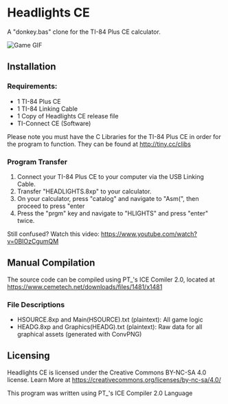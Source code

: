# Headlights CE
A "donkey.bas" clone for the TI-84 Plus CE calculator.

![Game GIF](https://oldnewtimer.github.io/assets/images/headlights.gif)
                                                                                                                                         
## Installation

### Requirements:
- 1 TI-84 Plus CE
- 1 TI-84 Linking Cable
- 1 Copy of Headlights CE release file
- TI-Connect CE (Software)

Please note you must have the C Libraries for the TI-84 Plus CE in order for the program to function. They can be found at http://tiny.cc/clibs

### Program Transfer
1. Connect your TI-84 Plus CE to your computer via the USB Linking Cable.
2. Transfer "HEADLIGHTS.8xp" to your calculator.
3. On your calculator, press "catalog" and navigate to "Asm(", then proceed to press "enter
4. Press the "prgm" key and navigate to "HLIGHTS" and press "enter" twice.

Still confused? Watch this video: https://www.youtube.com/watch?v=0BIOzCgumQM

## Manual Compilation
The source code can be compiled using PT_'s ICE Comiler 2.0, located at https://www.cemetech.net/downloads/files/1481/x1481
### File Descriptions
- HSOURCE.8xp and Main(HSOURCE).txt (plaintext): All game logic
- HEADG.8xp and Graphics(HEADG).txt (plaintext): Raw data for all graphical assets (generated with ConvPNG)

## Licensing
Headlights CE is licensed under the Creative Commons BY-NC-SA 4.0 license.
Learn More at https://creativecommons.org/licenses/by-nc-sa/4.0/

This program was written using PT_'s ICE Compiler 2.0 Language
                                                                            
